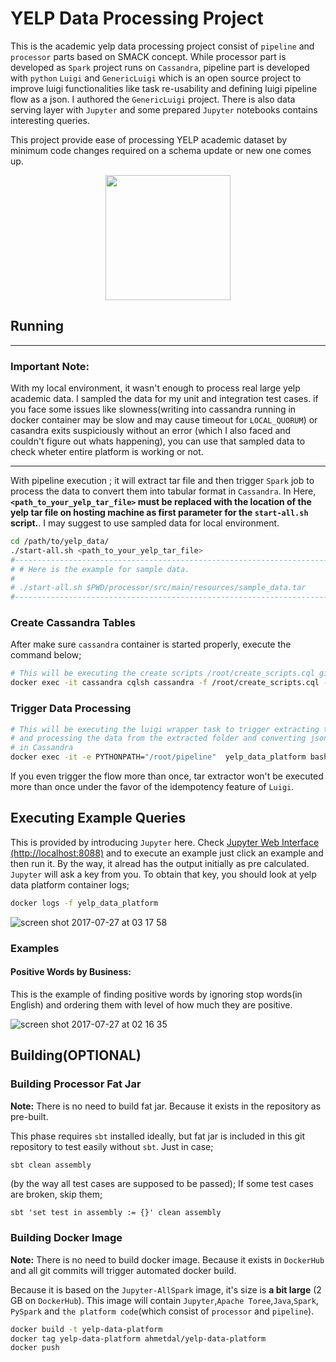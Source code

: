 # YELP Data Processing Project

This is the academic yelp data processing project consist of `pipeline` and `processor` parts based on SMACK concept. While processor part is 
developed as `Spark` project runs on `Cassandra`,  pipeline part is developed with `python` `Luigi` and `GenericLuigi` which is an open source project to improve 
luigi functionalities like task re-usability and defining luigi pipeline flow as a json. I authored the `GenericLuigi` project. There is also data serving layer
with `Jupyter` and some prepared `Jupyter` notebooks contains interesting queries.

 This project provide ease of processing YELP academic dataset by minimum code changes required on a schema update or new one comes up.

<div style="text-align:center">
<img src="https://user-images.githubusercontent.com/1279644/28627645-152a9054-722b-11e7-9edc-ad512ed02b36.png" width="200"></div> 


## Running

-----------------------------------------------------------------
### Important Note: 
With my local environment, it wasn't enough to process real large yelp academic data. I sampled the data for my unit and integration test cases. if you face some issues like slowness(writing into cassandra running in docker container may be slow and may cause timeout for `LOCAL_QUORUM`) or casandra exits suspiciously without an error (which I also faced and couldn't figure out whats happening), you can use that sampled data to check wheter entire platform is working or not.

-----------------------------------------------------------------


With pipeline execution ; it will extract tar file and then trigger `Spark` job to process the data to convert them into tabular format in `Cassandra`. In Here, **`<path_to_your_yelp_tar_file>` must be replaced  with the location of the yelp tar file on hosting machine as first parameter for the `start-all.sh` script.**. I may suggest to use sampled data for local environment.

```bash
cd /path/to/yelp_data/
./start-all.sh <path_to_your_yelp_tar_file>
#-------------------------------------------------------------------------------------
# # Here is the example for sample data.
#
# ./start-all.sh $PWD/processor/src/main/resources/sample_data.tar
#-------------------------------------------------------------------------------------
```

### Create Cassandra Tables

After make sure `cassandra` container is started properly, execute the command below;

```bash
# This will be executing the create scripts /root/create_scripts.cql given as volume on cassandra container initialization.
docker exec -it cassandra cqlsh cassandra -f /root/create_scripts.cql --request-timeout=3600
```

### Trigger Data Processing

```bash
# This will be executing the luigi wrapper task to trigger extracting the tar file 
# and processing the data from the extracted folder and converting json data into tabular format
# in Cassandra 
docker exec -it -e PYTHONPATH="/root/pipeline"  yelp_data_platform bash -c "cd /root/pipeline / && /root/pipeline/venv/bin/luigi --module app.tasks.daily_flow_task DailyFlowTask --local-scheduler"
```

If you even trigger the flow more than once, tar extractor won't be executed more than once under the favor of the idempotency feature of `Luigi`.

## Executing Example Queries

This is provided by introducing `Jupyter` here. Check [Jupyter Web Interface (http://localhost:8088)](http://localhost:888/) and to execute an example just click an example and then run it. By the way, it alread has the output initially as pre calculated. `Jupyter` will ask a key from you. To obtain that key, you should look at yelp data platform container logs;

```bash
docker logs -f yelp_data_platform
```

![screen shot 2017-07-27 at 03 17 58](https://user-images.githubusercontent.com/1279644/28649013-81ccf6ee-727a-11e7-8fbd-0e51edd57d4b.png)


### Examples
#### Positive Words by Business:

This is the example of finding positive words by ignoring stop words(in English) and ordering them with level of how much they are positive.

![screen shot 2017-07-27 at 02 16 35](https://user-images.githubusercontent.com/1279644/28647817-2bf0959e-7272-11e7-8d76-fe126044e4a4.png)



 ## Building(OPTIONAL)

 ### Building Processor Fat Jar

  **Note:** There is no need to build fat jar. Because it exists in the repository as pre-built.

 This phase requires `sbt` installed ideally, but fat jar is included in this git repository to test easily without `sbt`. Just in case;

```bash
sbt clean assembly
```

(by the way all test cases are supposed to be passed); If some test cases are broken, skip them;

 ```
 sbt 'set test in assembly := {}' clean assembly
 ```


 ### Building Docker Image

 **Note:** There is no need to build docker image. Because it exists in `DockerHub` and all git commits will trigger automated docker build.
 
Because it is based on the `Jupyter-AllSpark` image, it's size is **a bit large** (2 GB on `DockerHub`). This image will contain `Jupyter`,`Apache Toree`,`Java`,`Spark`, `PySpark` and `the platform code`(which consist of `processor` and `pipeline`).

 ```bash
 docker build -t yelp-data-platform
 docker tag yelp-data-platform ahmetdal/yelp-data-platform
 docker push
 ```